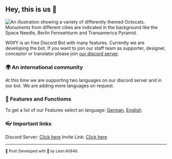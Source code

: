 ## Hey, this is us 👋

![An illustration showing a variety of differently themed Octocats. Monuments from different cities are indicated in the background like the Space Needle, Berlin Fernsehturm and Transamerica Pyramid.](https://user-images.githubusercontent.com/3369400/133268513-5bfe2f93-4402-42c9-a403-81c9e86934b6.jpeg)

W0lfY is an free Discord Bot with many features. Currently we are developing the bot. If you want to join our staff team as supporter, designer, conceptor or translator please join [our discord server](https://discord.gg/k4zNV6YuQc).


### 🌍 An international community

At this time we are supporting two languages on our discord server and in our bot. We are adding more languages on request.


### 🚀 Features and Functioms

To get a list of our Features select an language: [German](https://github.com/W0lfYBot/.github/features/German.md), [English](https://github.com/W0lfYBot/.github/features/English.md)


### 👓 Important links

Discord Server: [Click here](https://discord.gg/k4zNV6YuQc)
Invite Link: [Click here](https://discord.com/api/oauth2/authorize?client_id=929402750196940840&permissions=8&scope=bot%20applications.commands)

---

<sub>🤫 Psst! Developed with 🖤 by Leon.#0646.</sub>